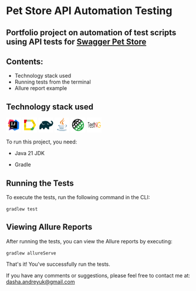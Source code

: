 # Pet Store API Automation Testing

## Portfolio project on automation of test scripts using API tests for [Swagger Pet Store](https://petstore.swagger.io/#/)

## Contents:
- Technology stack used
- Running tests from the terminal
- Allure report example

## Technology stack used

<img src="images/Intelij_IDEA.svg" alt="IDEA" width="40" height="40"/> <img src="images/Allure_Report.svg" alt="Allure_Report" width="40" height="40"/> <img src="images/Gradle.svg" alt="Gradle" width="40" height="40"/> <img src="images/Java.svg" alt="Java" width="40" height="40"/> <img src="images/RestAssured.svg" alt="RestAssured" width="40" height="40"/> <img src="images/testng.png" alt="testng" width="40" height="40"/>

To run this project, you need:

* Java 21 JDK

* Gradle

## Running the Tests

To execute the tests, run the following command in the CLI:

`gradlew test`

## Viewing Allure Reports

After running the tests, you can view the Allure reports by executing: 

`gradlew allureServe` 

That's it! You've successfully run the tests.

If you have any comments or suggestions, please feel free to contact me at: [dasha.andreyuk@gmail.com](dasha.andreyuk@gmail.com)
